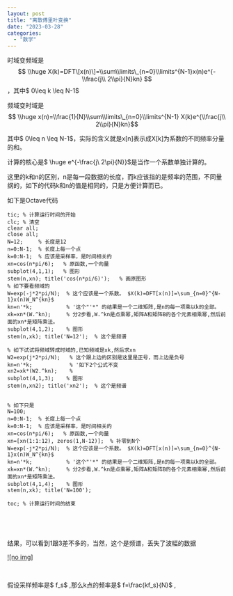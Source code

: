 ```yaml
---
layout: post
title: "离散傅里叶变换"
date: "2023-03-28"
categories: 
  - "数学"
---
```


时域变频域是 $$ \\huge X(k)=DFT\[x(n)\]=\\sum\\limits\_{n=0}\\limits^{N-1}x(n)e^{-\\frac{j\\ 2\\pi}{N}kn} $$，其中$ 0\\leq k \\leq N-1$

频域变时域是$$ \\huge x(n)=\\frac{1}{N}\\sum\\limits\_{n=0}\\limits^{N-1} X(k)e^{\\frac{j\\ 2\\pi}{N}kn}$$

其中$ 0\\leq n \\leq N-1$，实际的含义就是x\[n\]表示成X\[k\]为系数的不同频率分量的和。

计算的核心是$ \\huge e^{-\\frac{j\\ 2\\pi}{N}}$是当作一个系数单独计算的。

这里的k和n的区别，n是每一段数据的长度，而k应该指的是频率的范围，不同量纲的，如下的代码k和n的值是相同的，只是方便计算而已。

如下是Octave代码

```
tic; % 计算运行时间的开始
clc; % 清空
clear all;
close all;
N=12;     % 长度是12
n=0:N-1;  % 长度上每一个点
k=0:N-1;  % 应该是采样率，是时间相关的
xn=cos(n*pi/6);   % 原函数,一个向量
subplot(4,1,1);   % 图形
stem(n,xn); title('cos(n*pi/6)');   % 画原图形
% 如下要看频域的
W=exp(-j*2*pi/N);  % 这个应该是一个系数。 $X(k)=DFT[x(n)]=\sum_{n=0}^{N-1}x(n)W_N^{kn}$
kn=n'*k;           % '这个"'*" 的结果是一个二维矩阵,是n的每一项乘以k的全部。
xk=xn*(W.^kn);     % 分2步看,W.^kn是点乘幂,矩阵A和矩阵B的各个元素相乘幂,然后前面的xn*是矩阵乘法。
subplot(4,1,2);    % 图形
stem(n,xk); title('N=12');  % 这个是频谱

% 如下试试将频域转成时域的,已知频域是xk,然后求xn
W2=exp(j*2*pi/N);   % 这个跟上边的区别是这里是正号，而上边是负号
kn=n'*k;            % '如下2个公式不变
xn2=xk*(W2.^kn);    % 
subplot(4,1,3);    % 图形
stem(n,xn2); title('xn2');  % 这个是频谱


% 如下只是
N=100;
n=0:N-1;  % 长度上每一个点
k=0:N-1;  % 应该是采样率，是时间相关的
xn=cos(n*pi/6);   % 原函数,一个向量
xn=[xn(1:1:12), zeros(1,N-12)];  % 补零到N个
W=exp(-j*2*pi/N);  % 这个应该是一个系数。 $X(k)=DFT[x(n)]=\sum_{n=0}^{N-1}x(n)W_N^{kn}$
kn=n'*k;           % '这个"'*" 的结果是一个二维矩阵,是n的每一项乘以k的全部。
xk=xn*(W.^kn);     % 分2步看,W.^kn是点乘幂,矩阵A和矩阵B的各个元素相乘幂,然后前面的xn*是矩阵乘法。
subplot(4,1,4);    % 图形
stem(n,xk); title('N=100');

toc; % 计算运行时间的结束



```

 

结果，可以看到1跟3差不多的，当然，这个是频谱，丢失了波幅的数据

[![no img]](http://127.0.0.1/?attachment_id=5119)

 

假设采样频率是$ f\_s$ ,那么k点的频率是$ f=\\frac{kf\_s}{N}$ ,

